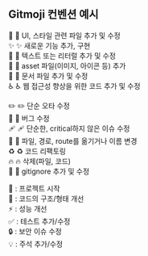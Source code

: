 ## Gitmoji 컨벤션 예시
💄 :lipstick: UI, 스타일 관련 파일 추가 및 수정  
✨ :sparkles: 새로운 기능 추가, 구현  
💬 :speech_balloon: 텍스트 또는 리터럴 추가 및 수정  
🍱 :bento: asset 파일(이미지, 아이콘 등) 추가  
📝 :memo: 문서 파일 추가 및 수정  
♿️ :wheelchair: 웹 접근성 향상을 위한 코드 추가 및 수정  

✏️ :pencil2: 단순 오타 수정  
🐛 :bug: 버그 수정  
🩹 :adhesive_bandage: 단순한, critical하지 않은 이슈 수정  
🚚 :truck: 파일, 경로, route를 옮기거나 이름 변경  
♻️ :recycle: 코드 리팩토링  
🔥 :fire: 삭제(파일, 코드)  
🙈 :see_no_evil: gitignore 추가 및 수정  

🎉 : 프로젝트 시작  
🎨 : 코드의 구조/형태 개선  
⚡️ : 성능 개선  
✅ : 테스트 추가/수정  
🔒 : 보안 이슈 수정  
💡 : 주석 추가/수정  